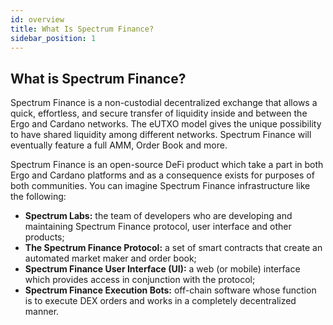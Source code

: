 ```yaml
---
id: overview
title: What Is Spectrum Finance?
sidebar_position: 1
---
```


## What is Spectrum Finance?

Spectrum Finance is a non-custodial decentralized exchange that allows a quick, effortless, and secure
transfer of liquidity inside and between the Ergo and Cardano networks. The eUTXO model gives the unique possibility to have shared
liquidity among different networks. Spectrum Finance will eventually feature a full AMM, Order Book and more.

Spectrum Finance is an open-source DeFi product which take a part in both Ergo and Cardano platforms and as a
consequence exists for purposes of both communities. You can imagine Spectrum Finance infrastructure like the following:

- **Spectrum Labs:** the team of developers who are developing and maintaining Spectrum Finance protocol, user interface and other
  products;
- **The Spectrum Finance Protocol:** a set of smart contracts that create an automated market maker and order book;
- **Spectrum Finance User Interface (UI):** a web (or mobile) interface which provides access in conjunction with the protocol;
- **Spectrum Finance Execution Bots:** off-chain software whose function is to execute DEX orders and works in a completely
  decentralized manner.
